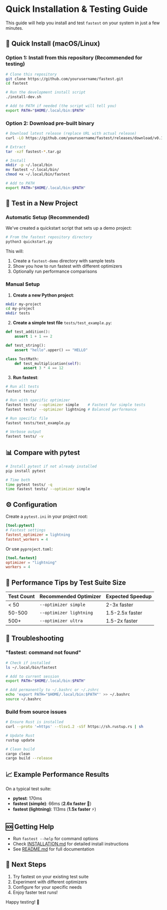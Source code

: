 # Quick Installation & Testing Guide

This guide will help you install and test `fastest` on your system in just a few minutes.

## 🚀 Quick Install (macOS/Linux)

### Option 1: Install from this repository (Recommended for testing)

```bash
# Clone this repository
git clone https://github.com/yourusername/fastest.git
cd fastest

# Run the development install script
./install-dev.sh

# Add to PATH if needed (the script will tell you)
export PATH="$HOME/.local/bin:$PATH"
```

### Option 2: Download pre-built binary

```bash
# Download latest release (replace URL with actual release)
curl -LO https://github.com/yourusername/fastest/releases/download/v0.1.0/fastest-aarch64-apple-darwin.tar.gz

# Extract
tar -xzf fastest-*.tar.gz

# Install
mkdir -p ~/.local/bin
mv fastest ~/.local/bin/
chmod +x ~/.local/bin/fastest

# Add to PATH
export PATH="$HOME/.local/bin:$PATH"
```

## 🧪 Test in a New Project

### Automatic Setup (Recommended)

We've created a quickstart script that sets up a demo project:

```bash
# From the fastest repository directory
python3 quickstart.py
```

This will:
1. Create a `fastest-demo` directory with sample tests
2. Show you how to run fastest with different optimizers
3. Optionally run performance comparisons

### Manual Setup

1. **Create a new Python project**:
```bash
mkdir my-project
cd my-project
mkdir tests
```

2. **Create a simple test file** `tests/test_example.py`:
```python
def test_addition():
    assert 1 + 1 == 2

def test_string():
    assert "hello".upper() == "HELLO"

class TestMath:
    def test_multiplication(self):
        assert 3 * 4 == 12
```

3. **Run fastest**:
```bash
# Run all tests
fastest tests/

# Run with specific optimizer
fastest tests/ --optimizer simple    # Fastest for simple tests
fastest tests/ --optimizer lightning # Balanced performance

# Run specific file
fastest tests/test_example.py

# Verbose output
fastest tests/ -v
```

## 📊 Compare with pytest

```bash
# Install pytest if not already installed
pip install pytest

# Time both
time pytest tests/ -q
time fastest tests/ --optimizer simple
```

## ⚙️ Configuration

Create a `pytest.ini` in your project root:

```ini
[tool:pytest]
# Fastest settings
fastest_optimizer = lightning
fastest_workers = 4
```

Or use `pyproject.toml`:

```toml
[tool.fastest]
optimizer = "lightning"
workers = 4
```

## 🎯 Performance Tips by Test Suite Size

| Test Count | Recommended Optimizer | Expected Speedup |
|------------|----------------------|------------------|
| < 50 | `--optimizer simple` | 2-3x faster |
| 50-500 | `--optimizer lightning` | 1.5-2.5x faster |
| 500+ | `--optimizer ultra` | 1.5-2x faster |

## 🔧 Troubleshooting

### "fastest: command not found"
```bash
# Check if installed
ls ~/.local/bin/fastest

# Add to current session
export PATH="$HOME/.local/bin:$PATH"

# Add permanently to ~/.bashrc or ~/.zshrc
echo 'export PATH="$HOME/.local/bin:$PATH"' >> ~/.bashrc
source ~/.bashrc
```

### Build from source issues
```bash
# Ensure Rust is installed
curl --proto '=https' --tlsv1.2 -sSf https://sh.rustup.rs | sh

# Update Rust
rustup update

# Clean build
cargo clean
cargo build --release
```

## 📈 Example Performance Results

On a typical test suite:
- **pytest**: 170ms
- **fastest (simple)**: 66ms (**2.6x faster** 🚀)
- **fastest (lightning)**: 113ms (**1.5x faster** ⚡)

## 🆘 Getting Help

- Run `fastest --help` for command options
- Check [INSTALLATION.md](INSTALLATION.md) for detailed install instructions
- See [README.md](README.md) for full documentation

## 🎉 Next Steps

1. Try fastest on your existing test suite
2. Experiment with different optimizers
3. Configure for your specific needs
4. Enjoy faster test runs!

Happy testing! 🚀